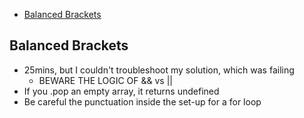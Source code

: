 - [Balanced Brackets](#balanced-brackets)


## Balanced Brackets
-   25mins, but I couldn't troubleshoot my solution, which was failing
    -   BEWARE THE LOGIC OF && vs ||
-   If you .pop an empty array, it returns undefined
-   Be careful the punctuation inside the set-up for a for loop
